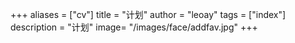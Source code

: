 +++
aliases = ["cv"]
title = "计划"
author = "leoay"
tags = ["index"]
description = "计划"
image= "/images/face/addfav.jpg"
+++


